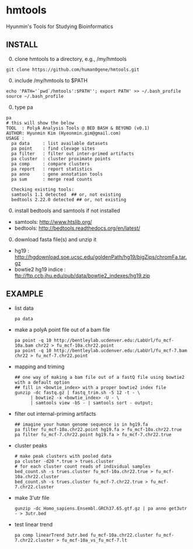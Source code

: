 # hmtools
Hyunmin's Tools for Studying Bioinformatics 

INSTALL
--------

0. clone hmtools to a directory, e.g., /my/hmtools

  ```
  git clone https://github.com/human0gene/hmtools.git
  ```
0. include /my/hmtools to $PATH
  
  ```
  echo 'PATH='`pwd`/hmtools':$PATH''; export PATH' >> ~/.bash_profile 
  source ~/.bash_profile 
  ```
0. type pa
  
  ```
  pa
  # this will show the below  
TOOL  : PolyA Analysis Tools @ BED BASH & BEYOND (v0.1)
AUTHOR: Hyunmin Kim (Hyeonmin.gim@gmail.com)
USAGE : 
	pa data     : list available datasets
	pa point	: find clevage sites
	pa filter	: filter out inter-primed artifacts 
	pa cluster	: cluster proximate points 
	pa comp     : compare clusters
	pa report	: report statistics
	pa anno     : gene annotation tools 
	pa sum		: merge read counts

	Checking existing tools:
	samtools 1.1 detected  ## or, not existing 
	bedtools 2.22.0 detected ## or, not existing

  ```
0. install bedtools and samtools if not installed
  * samtools: http://www.htslib.org/
  * bedtools: http://bedtools.readthedocs.org/en/latest/

0. download fasta file(s) and unzip it
  * hg19 : http://hgdownload.soe.ucsc.edu/goldenPath/hg19/bigZips/chromFa.tar.gz
  * bowtie2 hg19 indice : ftp://ftp.ccb.jhu.edu/pub/data/bowtie2_indexes/hg19.zip

EXAMPLE
--------

* list data

  ```
  pa data
  ```

* make a polyA point file out of a bam file

  ```
  pa point -q 10 http://bentleylab.ucdenver.edu:/LabUrl/fu_mcf-10a.bam chr22 > fu_mcf-10a.chr22.point
  pa point -q 10 http://bentleylab.ucdenver.edu:/LabUrl/fu_mcf-7.bam chr22 > fu_mcf-7.chr22.point
  ```
* mapping and triming
  ```
  ## one way of making a bam file out of a fastQ file using bowtie2 with a default option
  ## fill in <bowtie_index> with a proper bowtie2 index file
  gunzip -dc fastq.gz | fastq_trim.sh -5 12 -t - \
    	| bowtie2 -x <bowtie_index> -U - \
        | samtools view -bS - | samtools sort - output;
  ```

* filter out internal-priming artifacts 

  ```
  ## imagine your human genome sequence is in hg19.fa
  pa filter fu_mcf-10a.chr22.point hg19.fa > fu_mcf-10a.chr22.true
  pa filter fu_mcf-7.chr22.point hg19.fa > fu_mcf-7.chr22.true
  ```
* cluster peaks
  
  ```
  # make peak clusters with pooled data
  pa cluster -d20 *.true > trues.cluster
  # for each cluster count reads of individual samples 
  bed_count.sh -s trues.cluster fu_mcf-10a.chr22.true > fu_mcf-10a.chr22.cluster
  bed_count.sh -s trues.cluster fu_mcf-7.chr22.true > fu_mcf-7.chr22.cluster
  ```
  
* make 3'utr file
  
  ```
  gunzip -dc Homo_sapiens.Ensembl.GRCh37.65.gtf.gz | pa anno get3utr - > 3utr.bed
  ```
* test linear trend
  
  ```
  pa comp linearTrend 3utr.bed fu_mcf-10a.chr22.cluster fu_mcf-7.chr22.cluster > fu_mcf-10a_vs_fu_mcf-7.lt
  
  ```
 
